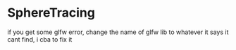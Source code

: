 # SphereTracing

if you get some glfw error, change the name of glfw lib to whatever it says it cant find, i cba to fix it
